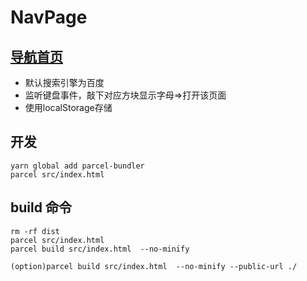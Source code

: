 # NavPage


## [导航首页](https://polarrrrbearrr.github.io/navpage/dist/index.html)

* 默认搜索引擎为百度
* 监听键盘事件，敲下对应方块显示字母=>打开该页面
* 使用localStorage存储


## 开发

```
yarn global add parcel-bundler
parcel src/index.html

```

## build 命令

```
rm -rf dist
parcel src/index.html
parcel build src/index.html  --no-minify
```

```
(option)parcel build src/index.html  --no-minify --public-url ./
```
